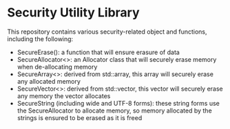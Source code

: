 Security Utility Library
========================

This repository contains various security-related object and functions,
including the following:

* SecureErase(): a function that will ensure erasure of data
* SecureAllocator<>: an Allocator class that will securely erase memory when
  de-allocating memory
* SecureArray<>: derived from std::array, this array will securely erase any
  allocated memory
* SecureVector<>: derived from std::vector, this vector will securely erase
  any memory the vector allocates
* SecureString (including wide and UTF-8 forms): these string forms use the
  SecureAllocator to allocate memory, so memory allocated by the strings
  is ensured to be erased as it is freed
